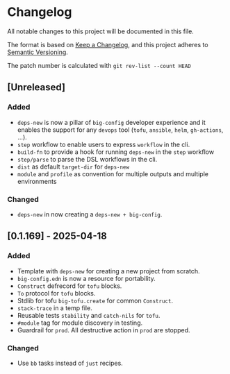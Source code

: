 # Changelog

All notable changes to this project will be documented in this file.

The format is based on [Keep a Changelog](https://keepachangelog.com/en/1.1.0/),
and this project adheres to [Semantic Versioning](https://semver.org/spec/v2.0.0.html).

The patch number is calculated with `git rev-list --count HEAD`

## [Unreleased]

### Added

- `deps-new` is now a pillar of `big-config` developer experience and it enables the support for any `devops` tool (`tofu`, `ansible`, `helm`, `gh-actions`, ...).
- `step` workflow to enable users to express `workflow` in the cli.
- `build-fn` to provide a hook for running `deps-new` in the `step` workflow
- `step/parse` to parse the DSL workflows in the cli.
- `dist` as default `target-dir` for `deps-new`
- `module` and `profile` as convention for multiple outputs and multiple environments

### Changed
- `deps-new` in now creating a `deps-new + big-config`.

## [0.1.169] - 2025-04-18

### Added

- Template with `deps-new` for creating a new project from scratch.
- `big-config.edn` is now a resource for portability. 
- `Construct` defrecord for `tofu` blocks.
- `To` protocol for `tofu` blocks.
- Stdlib for tofu `big-tofu.create` for common `Construct`.
- `stack-trace` in a temp file.
- Reusable tests `stability` and `catch-nils` for `tofu`.
- `#module` tag for module discovery in testing.
- Guardrail for `prod`. All destructive action in `prod` are stopped.

### Changed
- Use `bb` tasks instead of `just` recipes.
